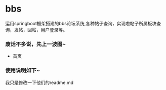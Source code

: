 # bbs
运用springboot框架搭建的bbs论坛系统,各种帖子查询，实现啦帖子所属板块查询，发帖，回帖，用户登录等。
### 废话不多说，先上一波图~
- 首页


### 使用说明如下~

我只是修改一下他们的readme.md
